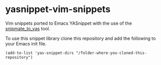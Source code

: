# yasnippet-vim-snippets
Vim snippets ported to Emacs YASnippet with the use of the
[snipmate_to_yas](https://github.com/cartolari/snipmate_to_yas) tool.

To use this snippet library clone this repository and add the following to your
Emacs init file.

```elisp
(add-to-list 'yas-snippet-dirs "/folder-where-you-cloned-this-repository")
```
